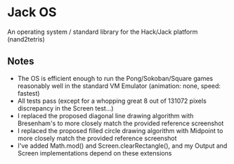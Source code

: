 # Jack OS

An operating system / standard library for the Hack/Jack platform (nand2tetris)

## Notes

* The OS is efficient enough to run the Pong/Sokoban/Square games reasonably well in the standard VM Emulator (animation: none, speed: fastest)
* All tests pass (except for a whopping great 8 out of 131072 pixels discrepancy in the Screen test...)
* I replaced the proposed diagonal line drawing algorithm with Bresenham's to more closely match the provided reference screenshot
* I replaced the proposed filled circle drawing algorithm with Midpoint to more closely match the provided reference screenshot
* I've added Math.mod() and Screen.clearRectangle(), and my Output and Screen implementations depend on these extensions
